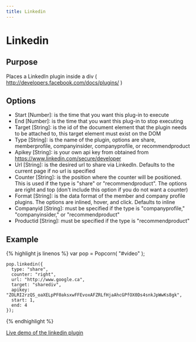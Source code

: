 ```yaml
---
title: Linkedin
---
```

# Linkedin #

## Purpose ##

Places a  LinkedIn plugin inside a div ( http://developers.facebook.com/docs/plugins/ )

## Options ##

* Start \[Number\]: is the time that you want this plug-in to execute
* End \[Number\]: is the time that you want this plug-in to stop executing
* Target \[String\]: is the id of the document element that the plugin needs to be attached to, this target element must exist on the DOM
* Type \[String\]: is the name of the plugin, options are share, memberprofile, companyinsider, companyprofile, or recommendproduct
* Apikey \[String\]: is your own api key from obtained from https://www.linkedin.com/secure/developer
* Url \[String\]: is the desired url to share via LinkedIn. Defaults to the current page if no url is specified
* Counter \[String\]: is the position where the counter will be positioned. This is used if the type is "share" or "recommendproduct". The options are right and top (don't include this option if you do not want a counter)
* Format \[String\]: is the data format of the member and company profile plugins. The options are inlined, hover, and click. Defaults to inline
* Companyid \[String\]: must be specified if the type is "companyprofile," "companyinsider," or "recommendproduct"
* Productid \[String\]: must be specified if the type is "recommendproduct"

## Example ##

{% highlight js linenos %} 
    var pop = Popcorn( "#video" );

    pop.linkedin({
      type: "share",
      counter: "right",
      url: "http://www.google.ca",
      target: "sharediv",
      apikey: "ZOLRI2rzQS_oaXELpPF0aksxwFFEvoxAFZRLfHjaAhcGPfOX0Ds4snkJpWwKs8gk",
      start: 1,
      end: 4
    });
{% endhighlight %}

[Live demo of the linkedin plugin](http://jsfiddle.net/popcornjs/xCZUB/)
